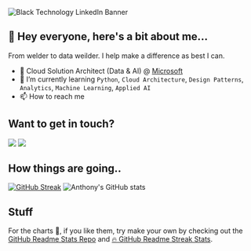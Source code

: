 ![Black Technology LinkedIn Banner](https://user-images.githubusercontent.com/49771569/169174538-54a40cff-c061-46f2-b1a6-533b7756f2c2.png)


## 👋 Hey everyone, here's a bit about me... 

From welder to data weilder. I help make a difference as best I can.

- 🏢 Cloud Solution Architect (Data & AI) @ [Microsoft](https://github.com/microsoft)  
- 🌱 I’m currently learning `Python`, `Cloud Architecture`, `Design Patterns`, `Analytics`, `Machine Learning`, `Applied AI` 
- 📫 How to reach me

## Want to get in touch?
[<img src="https://img.shields.io/badge/linkedin-0A66C2.svg?style=for-the-badge&logo=linkedin&logoColor=white" />](https://www.linkedin.com/in/anthonyfourie/)
[<img src="https://img.shields.io/badge/wordpress-21759B.svg?style=for-the-badge&logo=wordpress&logoColor=white" />](https://anthonyfourie.com/)

## How things are going..
[![GitHub Streak](https://github-readme-streak-stats.herokuapp.com?user=anthonyfourie&hide_border=true&date_format=M%20j%5B%2C%20Y%5D&background=000000&ring=FF0078&fire=8500E4&sideNums=FF0078&sideLabels=3E8BFF&dates=FF00CF&currStreakNum=3E8BFF&currStreakLabel=3E8BFF)](https://git.io/streak-stats) ![Anthony's GitHub stats](https://github-readme-stats.vercel.app/api?username=anthonyfourie&show_icons=true&bg_color=000000&title_color=FF0078&text_color=3E8BFF&icon_color=8500E4&)

## Stuff
For the charts 🥧, if you like them, try make your own by checking out the [GitHub Readme Stats Repo](https://github.com/anuraghazra/github-readme-stats) and [🔥 GitHub Readme Streak Stats](https://github-readme-streak-stats.herokuapp.com/demo/).
